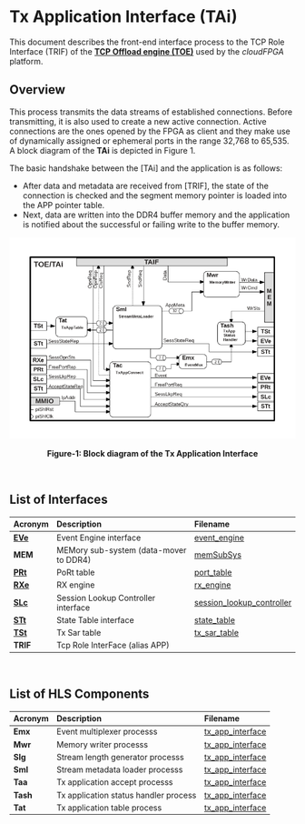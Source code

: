 # Tx Application Interface (TAi)

This document describes the front-end interface process to the TCP Role Interface (TRIF) of the **[TCP Offload engine (TOE)](https://github.com/cloudFPGA/cFDK/blob/main/DOC/NTS/./TOE.md)** used by the *cloudFPGA* platform. 

## Overview
This process transmits the data streams of established connections. Before transmitting, it is also used to create a new active connection. 
Active connections are the ones opened by the FPGA as client and they make use of dynamically assigned or ephemeral ports in the range 32,768 to
65,535. A block diagram of the **TAi** is depicted in Figure 1.

The basic handshake between the [TAi] and the application is as follows:
- After data and metadata are received from [TRIF], the state of the connection is checked and the segment memory pointer is loaded into
  the APP pointer table.
- Next, data are written into the DDR4 buffer memory and the application is notified about the successful or failing 
write to the buffer memory.
 
![Block diagram of the TOE/TAi](https://github.com/cloudFPGA/cFDK/blob/main/DOC/NTS/./images/Fig-TOE-TAi-Structure.bmp?raw=true#center)
<p align="center"><b>Figure-1: Block diagram of the Tx Application Interface</b></p>
<br>

## List of Interfaces

| Acronym                    | Description                             | Filename
|:---------------------------|:----------------------------------------|:--------------
|  **[EVe](https://github.com/cloudFPGA/cFDK/blob/main/DOC/NTS/./EVe.md)**       | Event Engine interface                  | [event_engine](https://github.com/cloudFPGA/cFDK/blob/main/DOC/NTS/../../SRA/LIB/SHELL/LIB/hls/toe/src/event_engine/event_engine.cpp)
|  **MEM**                   | MEMory sub-system (data-mover to DDR4)  | [memSubSys](../../SRA/LIB/SHELL/LIB/hdl/mem/memSubSys.v)
|  **[PRt](https://github.com/cloudFPGA/cFDK/blob/main/DOC/NTS/./PRt.md)**       | PoRt table                              | [port_table](https://github.com/cloudFPGA/cFDK/blob/main/DOC/NTS/../../SRA/LIB/SHELL/LIB/hls/toe/src/port_table/port_table.cpp)
|  **[RXe](https://github.com/cloudFPGA/cFDK/blob/main/DOC/NTS/./RXe.md)**       | RX engine                               | [rx_engine](https://github.com/cloudFPGA/cFDK/blob/main/DOC/NTS/../../SRA/LIB/SHELL/LIB/hls/toe/src/rx_engine/src/rx_engine.cpp)
|  **[SLc](https://github.com/cloudFPGA/cFDK/blob/main/DOC/NTS/./SLc.md)**       | Session Lookup Controller interface     | [session_lookup_controller](https://github.com/cloudFPGA/cFDK/blob/main/DOC/NTS/../../SRA/LIB/SHELL/LIB/hls/toe/src/session_lookup_controller/session_lookup_controller.cpp)
|  **[STt](https://github.com/cloudFPGA/cFDK/blob/main/DOC/NTS/./STt.md)**       | State Table interface                   | [state_table](https://github.com/cloudFPGA/cFDK/blob/main/DOC/NTS/../../SRA/LIB/SHELL/LIB/hls/toe/src/state_table/state_table.cpp)  
|  **[TSt](https://github.com/cloudFPGA/cFDK/blob/main/DOC/NTS/./TSt.md)**       | Tx Sar table                            | [tx_sar_table](https://github.com/cloudFPGA/cFDK/blob/main/DOC/NTS/../../SRA/LIB/SHELL/LIB/hls/toe/src/tx_sar_table/tx_sar_table.cpp)
|  **TRIF**                  | Tcp Role InterFace (alias APP)          | 

<br>

## List of HLS Components

| Acronym         | Description                                           | Filename
|:----------------|:------------------------------------------------------|:--------------
| **Emx**         | Event multiplexer processs                            | [tx_app_interface](../../SRA/LIB/SHELL/LIB/hls/toe/src/tx_app_interface/tx_app_interface.cpp)
| **Mwr**         | Memory writer processs                                | [tx_app_interface](../../SRA/LIB/SHELL/LIB/hls/toe/src/tx_app_interface/tx_app_interface.cpp)
| **Slg**         | Stream length generator processs                      | [tx_app_interface](../../SRA/LIB/SHELL/LIB/hls/toe/src/tx_app_interface/tx_app_interface.cpp)
| **Sml**         | Stream metadata loader processs                       | [tx_app_interface](../../SRA/LIB/SHELL/LIB/hls/toe/src/tx_app_interface/tx_app_interface.cpp)
| **Taa**         | Tx application accept processs                        | [tx_app_interface](../../SRA/LIB/SHELL/LIB/hls/toe/src/tx_app_interface/tx_app_interface.cpp)
| **Tash**        | Tx application status handler process                 | [tx_app_interface](../../SRA/LIB/SHELL/LIB/hls/toe/src/tx_app_interface/tx_app_interface.cpp)
| **Tat**         | Tx application table process                          | [tx_app_interface](../../SRA/LIB/SHELL/LIB/hls/toe/src/tx_app_interface/tx_app_interface.cpp)

<br>
